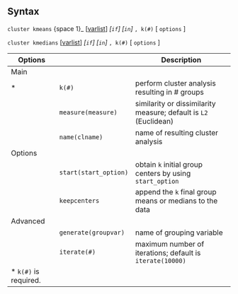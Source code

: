 ## Syntax

`cluster kmeans` <span options="1">{space 1}_
\[[varlist](http://www.stata.com/help.cgi?varlist)\]
_\[`if`\] \[`in`\]_ `, k(#)` \[ `options`
\]

`cluster kmedians`
\[[varlist](http://www.stata.com/help.cgi?varlist)\]
_\[`if`\] \[`in`\]_ `, k(#)` \[ `options`
\]

| Options                |                         | Description                                                      |
|------------------------|-------------------------|------------------------------------------------------------------|
| Main                   |                         |                                                                  |
| \*                     | `k(#)`                  | perform cluster analysis resulting in \# groups                  |
|                        | `measure(measure)`      | similarity or dissimilarity measure; default is `L2` (Euclidean) |
|                        | `name(clname)`          | name of resulting cluster analysis                               |
| Options                |                         |                                                                  |
|                        | `start(start_option)` | obtain `k` initial group centers by using `start_option`         |
|                        | `keepcenters`           | append the `k` final group means or medians to the data          |
| Advanced               |                         |                                                                  |
|                        | `generate(groupvar)`    | name of grouping variable                                        |
|                        | `iterate(#)`            | maximum number of iterations; default is `iterate(10000)`        |
| \* `k(#)` is required. |                         |                                                                  |
